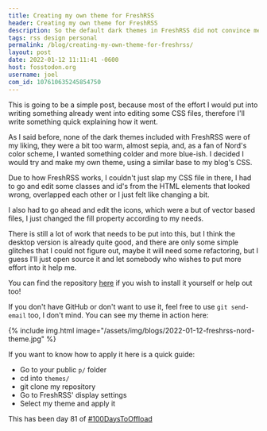 ```yaml
---
title: Creating my own theme for FreshRSS
header: Creating my own theme for FreshRSS
description: So the default dark themes in FreshRSS did not convince me, so I decided to create my own.
tags: rss design personal
permalink: /blog/creating-my-own-theme-for-freshrss/
layout: post
date: 2022-01-12 11:11:41 -0600
host: fosstodon.org
username: joel
com_id: 107610635245854750
---
```


This is going to be a simple post, because most of the effort I would put into writing something already went into editing some CSS files, therefore I'll write something quick explaining how it went.

As I said before, none of the dark themes included with FreshRSS were of my liking, they were a bit too warm, almost sepia, and, as a fan of Nord's color scheme, I wanted something colder and more blue-ish. I decided I would try and make my own theme, using a similar base to my blog's CSS.

Due to how FreshRSS works, I couldn't just slap my CSS file in there, I had to go and edit some classes and id's from the HTML elements that looked wrong, overlapped each other or I just felt like changing a bit.

I also had to go ahead and edit the icons, which were a but of vector based files, I just changed the fill property according to my needs.

There is still a lot of work that needs to be put into this, but I think the desktop version is already quite good, and there are only some simple glitches that I could not figure out, maybe it will need some refactoring, but I guess I'll just open source it and let somebody who wishes to put more effort into it help me.

You can find the repository [here](https://github.com/joelchrono12/freshrss-nord-theme) if you wish to install it yourself or help out too!

If you don't have GitHub or don't want to use it, feel free to use `git send-email` too, I don't mind. You can see my theme in action here:

{% include img.html image="/assets/img/blogs/2022-01-12-freshrss-nord-theme.jpg" %}

If you want to know how to apply it here is a quick guide:

* Go to your public `p/` folder
* cd into `themes/`
* git clone my repository
* Go to FreshRSS' display settings
* Select my theme and apply it

This has been day 81 of [#100DaysToOffload](https://100daystooffload.com)
